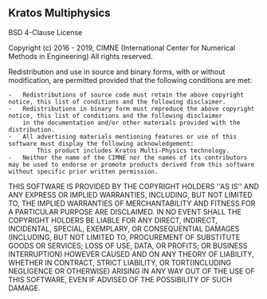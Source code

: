 ## Kratos Multiphysics
BSD 4-Clause License

Copyright (c) 2016 - 2019, CIMNE (International Center for Numerical Methods in Engineering)
All rights reserved.

Redistribution and use in source and binary forms, with or without modification, are permitted provided that the following conditions are met:

	-	Redistributions of source code must retain the above copyright notice, this list of conditions and the following disclaimer.
	-	Redistributions in binary form must reproduce the above copyright notice, this list of conditions and the following disclaimer 
		in the documentation and/or other materials provided with the distribution.
	-	All advertising materials mentioning features or use of this software must display the following acknowledgement: 
			This product includes Kratos Multi-Physics technology.
	-	Neither the name of the CIMNE nor the names of its contributors may be used to endorse or promote products derived from this software without specific prior written permission.
	
THIS SOFTWARE IS PROVIDED BY THE COPYRIGHT HOLDERS ''AS IS'' AND ANY EXPRESS OR IMPLIED WARRANTIES, INCLUDING, BUT NOT LIMITED TO, 
THE IMPLIED WARRANTIES OF MERCHANTABILITY AND FITNESS FOR A PARTICULAR PURPOSE ARE DISCLAIMED. IN NO EVENT SHALL THE COPYRIGHT 
HOLDERS BE LIABLE FOR ANY DIRECT, INDIRECT, INCIDENTAL, SPECIAL, EXEMPLARY, OR CONSEQUENTIAL DAMAGES (INCLUDING, BUT NOT LIMITED TO, 
PROCUREMENT OF SUBSTITUTE GOODS OR SERVICES; LOSS OF USE, DATA, OR PROFITS; OR BUSINESS INTERRUPTION) HOWEVER CAUSED AND ON ANY 
THEORY OF LIABILITY, WHETHER IN CONTRACT, STRICT LIABILITY, OR TORT(INCLUDING NEGLIGENCE OR OTHERWISE) ARISING IN ANY WAY OUT OF 
THE USE OF THIS SOFTWARE, EVEN IF ADVISED OF THE POSSIBILITY OF SUCH DAMAGE.

